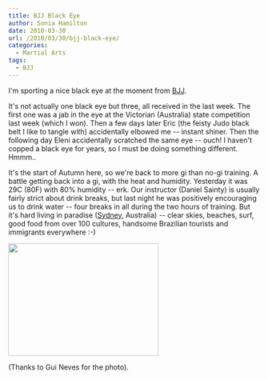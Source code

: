 ```yaml
---
title: BJJ Black Eye
author: Sonia Hamilton
date: 2010-03-30
url: /2010/03/30/bjj-black-eye/
categories:
  - Martial Arts
tags:
  - BJJ
---
```

I'm sporting a nice black eye at the moment from [BJJ][1].

<!--more-->

It's not actually one black eye but three, all received in the last week. The first one was a jab in the eye at the Victorian (Australia) state competition last week (which I won). Then a few days later Eric (the feisty Judo black belt I like to tangle with) accidentally elbowed me -- instant shiner. Then the following day Eleni accidentally scratched the same eye -- ouch! I haven't copped a black eye for years, so I must be doing something different. Hmmm..

It's the start of Autumn here, so we're back to more gi than no-gi training. A battle getting back into a gi, with the heat and humidity. Yesterday it was 29C (80F) with 80% humidity -- erk. Our instructor (Daniel Sainty) is usually fairly strict about drink breaks, but last night he was positively encouraging us to drink water -- four breaks in all during the two hours of training. But it's hard living in paradise ([Sydney][2], Australia) -- clear skies, beaches, surf, good food from over 100 cultures, handsome Brazilian tourists and immigrants everywhere :-)

[<img class="aligncenter size-large wp-image-683" title="surf" src="http://blog.snowfrog.net/wp-content/uploads/2010/03/surf.jpg?w=300" alt="" width="300" height="225" />][3]

(Thanks to Gui Neves for the photo).

 [1]: http://en.wikipedia.org/wiki/Bjj
 [2]: http://en.wikipedia.org/wiki/Sydney
 [3]: http://blog.snowfrog.net/wp-content/uploads/2010/03/surf.jpg
